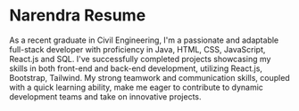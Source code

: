 # Narendra Resume
As a recent graduate in Civil Engineering, I'm a passionate and adaptable full-stack developer with proficiency in Java, HTML, CSS, JavaScript, React.js and SQL. I've successfully completed projects showcasing my skills in both front-end and back-end development, utilizing React.js, Bootstrap, Tailwind. My strong teamwork and communication skills, coupled with a quick learning ability, make me eager to contribute to dynamic development teams and take on innovative projects.
